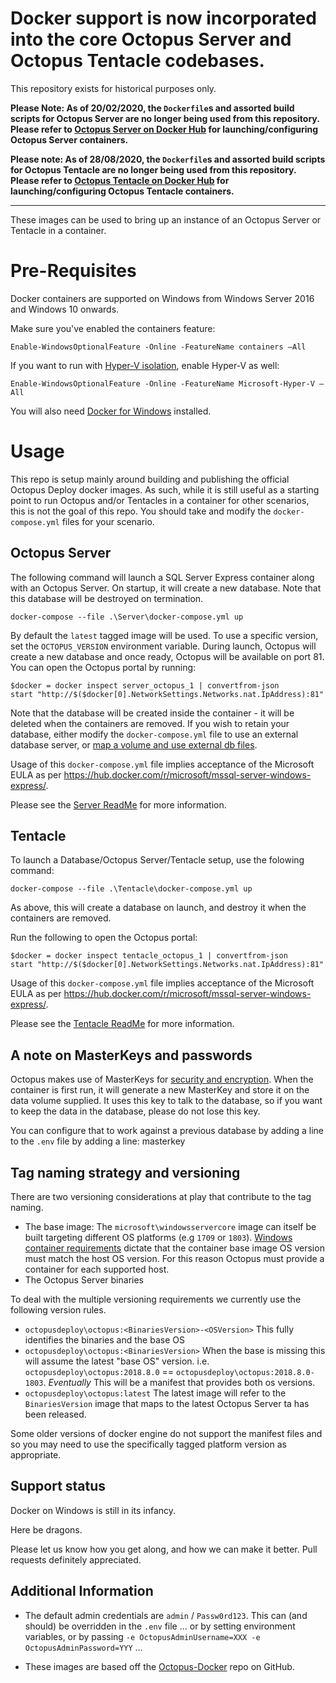 # Docker support is now incorporated into the core Octopus Server and Octopus Tentacle codebases.

This repository exists for historical purposes only.

**Please Note: As of 20/02/2020, the `Dockerfile`s and assorted build scripts for Octopus Server are no longer being used from this repository. Please refer to [Octopus Server on Docker Hub](https://hub.docker.com/repository/docker/octopusdeploy/octopusdeploy) for launching/configuring Octopus Server containers.**

**Please note: As of 28/08/2020, the `Dockerfile`s and assorted build scripts for Octopus Tentacle are no longer being used from this repository. Please refer to [Octopus Tentacle on Docker Hub](https://hub.docker.com/r/octopusdeploy/tentacle) for launching/configuring Octopus Tentacle containers.**


---


These images can be used to bring up an instance of an Octopus Server or Tentacle in a container.

# Pre-Requisites

Docker containers are supported on Windows from Windows Server 2016 and Windows 10 onwards.

Make sure you've enabled the containers feature:

```
Enable-WindowsOptionalFeature -Online -FeatureName containers –All
```

If you want to run with [Hyper-V isolation](https://docs.microsoft.com/en-us/virtualization/windowscontainers/manage-containers/hyperv-container), enable Hyper-V as well:

```
Enable-WindowsOptionalFeature -Online -FeatureName Microsoft-Hyper-V –All
```

You will also need [Docker for Windows](https://www.docker.com/community-edition#/windows) installed.

# Usage

This repo is setup mainly around building and publishing the official Octopus Deploy docker images. As such, while it is still useful as a starting point to run Octopus and/or Tentacles in a container for other scenarios, this is not the goal of this repo. You should take and modify the `docker-compose.yml` files for your scenario.

## Octopus Server

The following command will launch a SQL Server Express container along with an Octopus Server. On startup, it will create a new database. Note that this database will be destroyed on termination.

```
docker-compose --file .\Server\docker-compose.yml up
```

By default the `latest` tagged image will be used. To use a specific version, set the `OCTOPUS_VERSION` environment variable.
During launch, Octopus will create a new database and once ready, Octopus will be available on port 81. You can open the Octopus portal by running:

```
$docker = docker inspect server_octopus_1 | convertfrom-json
start "http://$($docker[0].NetworkSettings.Networks.nat.IpAddress):81"
```

Note that the database will be created inside the container - it will be deleted when the containers are removed. If you wish to retain your database, either modify the `docker-compose.yml` file to use an external database server, or [map a volume and use external db files](https://hub.docker.com/r/microsoft/mssql-server-windows-express/).

Usage of this `docker-compose.yml` file implies acceptance of the Microsoft EULA as per https://hub.docker.com/r/microsoft/mssql-server-windows-express/.

Please see the [Server ReadMe](./Server/readme.md) for more information.

## Tentacle

To launch a Database/Octopus Server/Tentacle setup, use the folowing command:

```
docker-compose --file .\Tentacle\docker-compose.yml up
```

As above, this will create a database on launch, and destroy it when the containers are removed.

Run the following to open the Octopus portal:

```
$docker = docker inspect tentacle_octopus_1 | convertfrom-json
start "http://$($docker[0].NetworkSettings.Networks.nat.IpAddress):81"
```

Usage of this `docker-compose.yml` file implies acceptance of the Microsoft EULA as per https://hub.docker.com/r/microsoft/mssql-server-windows-express/.

Please see the [Tentacle ReadMe](./Tentacle/readme.md) for more information.

## A note on MasterKeys and passwords ##

Octopus makes use of MasterKeys for [security and encryption](http://docs.octopusdeploy.com/display/OD/Security+and+encryption). When the container is first run, it will generate a new MasterKey and store it on the data volume supplied. It uses this key to talk to the database, so if you want to keep the data in the database, please do not lose this key.

You can configure that to work against a previous database by adding a line to the `.env` file by adding a line: masterkey

## Tag naming strategy and versioning ##

There are two versioning considerations at play that contribute to the tag naming.
 - The base image: The `microsoft\windowsservercore` image can itself be built targeting different OS platforms (e.g `1709` or `1803`). [Windows container requirements](https://docs.microsoft.com/en-us/virtualization/windowscontainers/deploy-containers/version-compatibility) dictate that the container base image OS version must match the host OS version. For this reason Octopus must provide a container for each supported host.
 - The Octopus Server binaries

To deal with the multiple versioning requirements we currently use the following version rules.
- `octopusdeploy\octopus:<BinariesVersion>-<OSVersion>` This fully identifies the binaries and the base OS
- `octopusdeploy\octopus:<BinariesVersion>` When the base is missing this will assume the latest "base OS" version. i.e. `octopusdeploy\octopus:2018.8.0` == `octopusdeploy\octopus:2018.8.0-1803`. _Eventually_ This will be a manifest that provides both os versions.
- `octopusdeploy\octopus:latest` The latest image will refer to the  `BinariesVersion` image that maps to the latest Octopus Server ta has been released.

Some older versions of docker engine do not support the manifest files and so you may need to use the specifically tagged platform version as appropriate.

## Support status ##

Docker on Windows is still in its infancy.

Here be dragons.

Please let us know how you get along, and how we can make it better. Pull requests definitely appreciated.

## Additional Information ##

* The default admin credentials are `admin` / `Passw0rd123`. This can (and should) be overridden in the `.env` file ... or by setting environment variables, or by passing `-e OctopusAdminUsername=XXX -e OctopusAdminPassword=YYY` ...

* These images are based off the [Octopus-Docker](https://github.com/OctopusDeploy/Octopus-Docker) repo on GitHub.